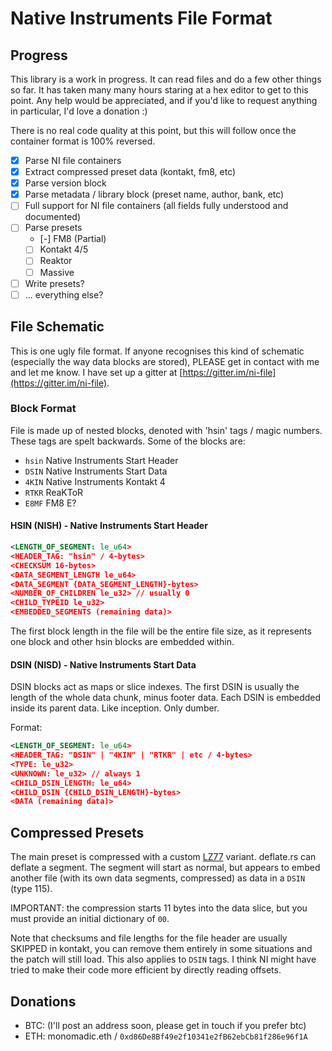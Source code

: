# Native Instruments File Format

## Progress

This library is a work in progress. It can read files and do a few other things so far. It has taken many many hours staring at a hex editor to get to this point. Any help would be appreciated, and if you'd like to request anything in particular, I'd love a donation :)

There is no real code quality at this point, but this will follow once the container format is 100% reversed.

- [x] Parse NI file containers
- [x] Extract compressed preset data (kontakt, fm8, etc)
- [x] Parse version block
- [x] Parse metadata / library block (preset name, author, bank, etc)
- [ ] Full support for NI file containers (all fields fully understood and documented)
- [ ] Parse presets
    - [-] FM8 (Partial)
    - [ ] Kontakt 4/5
    - [ ] Reaktor
    - [ ] Massive
- [ ] Write presets?
- [ ] ... everything else?

## File Schematic

This is one ugly file format. If anyone recognises this kind of schematic (especially the way data blocks are stored), PLEASE get in contact with me and let me know. I have set up a gitter at [https://gitter.im/ni-file](https://gitter.im/ni-file).

### Block Format

File is made up of nested blocks, denoted with 'hsin' tags / magic numbers. These tags are spelt backwards. Some of the blocks are:

- `hsin` Native Instruments Start Header
- `DSIN` Native Instruments Start Data
- `4KIN` Native Instruments Kontakt 4
- `RTKR` ReaKToR
- `E8MF` FM8 E?

#### HSIN (NISH) - Native Instruments Start Header

``` xml
<LENGTH_OF_SEGMENT: le_u64>
<HEADER_TAG: "hsin" / 4-bytes>
<CHECKSUM 16-bytes>
<DATA_SEGMENT_LENGTH le_u64>
<DATA_SEGMENT {DATA_SEGMENT_LENGTH}-bytes>
<NUMBER_OF_CHILDREN le_u32> // usually 0
<CHILD_TYPEID le_u32>
<EMBEDDED_SEGMENTS (remaining data)>
```

The first block length in the file will be the entire file size, as it represents one block and other hsin blocks are embedded within.

#### DSIN (NISD) - Native Instruments Start Data

DSIN blocks act as maps or slice indexes. The first DSIN is usually the length of the whole data chunk, minus footer data. Each DSIN is embedded inside its parent data. Like inception. Only dumber.

Format:
``` xml
<LENGTH_OF_SEGMENT: le_u64>
<HEADER_TAG: "DSIN" | "4KIN" | "RTKR" | etc / 4-bytes>
<TYPE: le_u32>
<UNKNOWN: le_u32> // always 1
<CHILD_DSIN_LENGTH: le_u64>
<CHILD_DSIN {CHILD_DSIN_LENGTH}-bytes>
<DATA (remaining data)>
```

## Compressed Presets

The main preset is compressed with a custom [LZ77](https://en.wikipedia.org/wiki/LZ77_and_LZ78) variant. deflate.rs can deflate a segment. The segment will start as normal, but appears to embed another file (with its own data segments, compressed) as data in a `DSIN` (type 115).

IMPORTANT: the compression starts 11 bytes into the data slice, but you must provide an initial dictionary of `00`.

Note that checksums and file lengths for the file header are usually SKIPPED in kontakt, you can remove them entirely in some situations and the patch will still load. This also applies to `DSIN` tags. I think NI might have tried to make their code more efficient by directly reading offsets.

## Donations

- BTC: (I'll post an address soon, please get in touch if you prefer btc)
- ETH: monomadic.eth / `0xd86De8Bf49e2f10341e2fB62ebCb81f286e96f1A`
